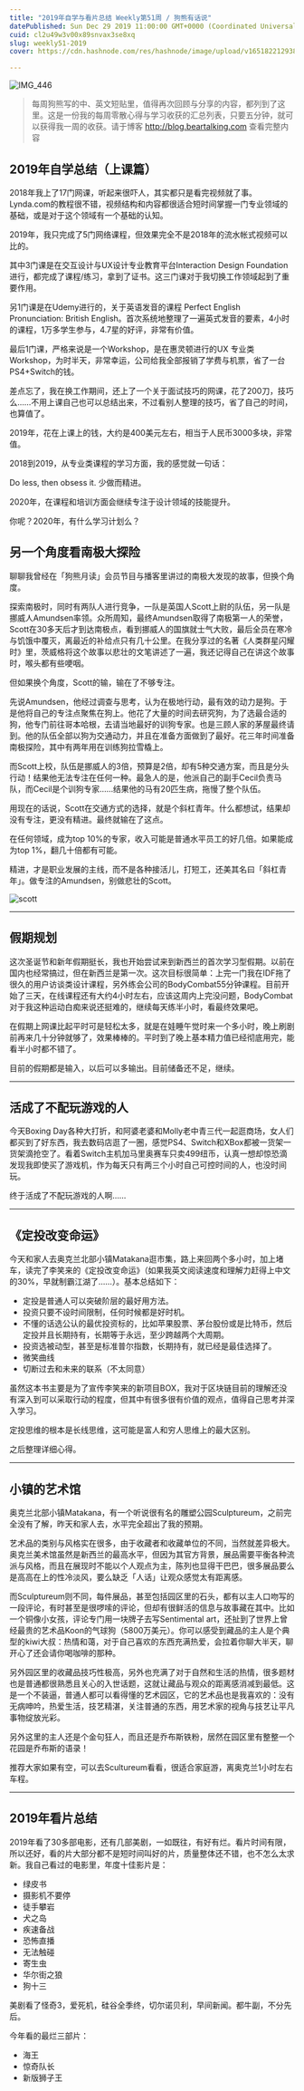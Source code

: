 ```yaml
---
title: "2019年自学与看片总结 Weekly第51周 / 狗熊有话说"
datePublished: Sun Dec 29 2019 11:00:00 GMT+0000 (Coordinated Universal Time)
cuid: cl2u49w3v00x89snvax3se8xq
slug: weekly51-2019
cover: https://cdn.hashnode.com/res/hashnode/image/upload/v1651822129383/AbVF4OvH9.jpg

---
```


![IMG_446](https://i.imgur.com/EPVVYMu.jpg)

> 每周狗熊写的中、英文短贴里，值得再次回顾与分享的内容，都列到了这里。这是一份我的每周零散心得与学习收获的汇总列表，只要五分钟，就可以获得我一周的收获。请于博客 http://blog.beartalking.com 查看完整内容

## 2019年自学总结（上课篇）

2018年我上了17门网课，听起来很吓人，其实都只是看完视频就了事。Lynda.com的教程很不错，视频结构和内容都很适合短时间掌握一门专业领域的基础，或是对于这个领域有一个基础的认知。

2019年，我只完成了5门网络课程，但效果完全不是2018年的流水帐式视频可以比的。

其中3门课是在交互设计与UX设计专业教育平台Interaction Design Foundation进行，都完成了课程/练习，拿到了证书。这三门课对于我切换工作领域起到了重要作用。

另1门课是在Udemy进行的，关于英语发音的课程 Perfect English Pronunciation: British English。首次系统地整理了一遍英式发音的要素，4小时的课程，1万多学生参与，4.7星的好评，非常有价值。

最后1门课，严格来说是一个Workshop，是在惠灵顿进行的UX 专业类Workshop，为时半天，非常幸运，公司给我全部报销了学费与机票，省了一台PS4+Switch的钱。

差点忘了，我在换工作期间，还上了一个关于面试技巧的网课，花了200刀，技巧么……不用上课自己也可以总结出来，不过看别人整理的技巧，省了自己的时间，也算值了。

2019年，花在上课上的钱，大约是400美元左右，相当于人民币3000多块，非常值。

2018到2019，从专业类课程的学习方面，我的感觉就一句话：

Do less, then obsess it.
少做而精进。

2020年，在课程和培训方面会继续专注于设计领域的技能提升。

你呢？2020年，有什么学习计划么？


## 另一个角度看南极大探险

聊聊我曾经在「狗熊月读」会员节目与播客里讲过的南极大发现的故事，但换个角度。

探索南极时，同时有两队人进行竞争，一队是英国人Scott上尉的队伍，另一队是挪威人Amundsen率领。众所周知，最终Amundsen取得了南极第一人的荣誉，Scott在30多天后才到达南极点，看到挪威人的国旗就士气大败，最后全员在寒冷与饥饿中覆灭，离最近的补给点只有几十公里。在我分享过的名著《人类群星闪耀时》里，茨威格将这个故事以悲壮的文笔讲述了一遍，我还记得自己在讲这个故事时，喉头都有些哽咽。

但如果换个角度，Scott的输，输在了不够专注。

先说Amundsen，他经过调查与思考，认为在极地行动，最有效的动力是狗。于是他将自己的专注点聚焦在狗上。他花了大量的时间去研究狗，为了选最合适的狗，他专门前往哥本哈根，去请当地最好的训狗专家。也是三顾人家的茅屋最终请到。他的队伍全部以狗为交通动力，并且在准备方面做到了最好。花三年时间准备南极探险，其中有两年用在训练狗拉雪橇上。

而Scott上校，队伍是挪威人的3倍，预算是2倍，却有5种交通方案，而且是分头行动！结果他无法专注在任何一种。最急人的是，他派自己的副手Cecil负责马队，而Cecil是个训狗专家……结果他的马有20匹生病，拖慢了整个队伍。

用现在的话说，Scott在交通方式的选择，就是个斜杠青年。什么都想试，结果却没有专注，更没有精进。最终就输在了这点。

在任何领域，成为top 10%的专家，收入可能是普通水平员工的好几倍。如果能成为top 1%，翻几十倍都有可能。

精进，才是职业发展的主线，而不是各种接活儿，打短工，还美其名曰「斜杠青年」。做专注的Amundsen，别做悲壮的Scott。

![scott](https://i.imgur.com/iU7qm8A.jpg)

***

## 假期规划

这次圣诞节和新年假期挺长，我也开始尝试来到新西兰的首次学习型假期。以前在国内也经常搞过，但在新西兰是第一次。这次目标很简单：上完一门我在IDF拖了很久的用户访谈类设计课程，另外练会公司的BodyCombat55分钟课程。目前开始了三天，在线课程还有大约4小时左右，应该这周内上完没问题，BodyCombat对于我这种运动白痴来说还挺难的，继续每天练半小时，看最终效果吧。

在假期上网课比起平时可是轻松太多，就是在娃睡午觉时来一个多小时，晚上刷剧前再来几十分钟就够了，效果棒棒的。平时到了晚上基本精力值已经彻底用完，能看半小时都不错了。

目前的假期都是输入，以后可以多输出。目前储备还不足，继续。

***

## 活成了不配玩游戏的人

今天Boxing Day各种大打折，和阿婆老婆和Molly老中青三代一起逛商场，女人们都买到了好东西，我去数码店逛了一圈，感觉PS4、Switch和XBox都被一货架一货架滴抢空了。看着Switch主机加马里奥赛车只卖499纽币，认真一想却惊恐滴发现我即使买了游戏机，作为每天只有两三个小时自己可控时间的人，也没时间玩。

终于活成了不配玩游戏的人啊……

***
 
## 《定投改变命运》

今天和家人去奥克兰北部小镇Matakana逛市集，路上来回两个多小时，加上堵车，读完了李笑来的《定投改变命运》（如果我英文阅读速度和理解力赶得上中文的30%，早就制霸江湖了……）。基本总结如下：

* 定投是普通人可以突破阶层的最好用方法。
* 投资只要不设时间限制，任何时候都是好时机。
* 不懂的话选公认的最优投资标的，比如苹果股票、茅台股份或是比特币，然后定投并且长期持有，长期等于永远，至少跨越两个大周期。
* 投资选被动型，甚至是标准普尔指数，长期持有，就已经是最佳选择了。
* 微笑曲线
* 切断过去和未来的联系（不太同意）

虽然这本书主要是为了宣传李笑来的新项目BOX，我对于区块链目前的理解还没有深入到可以采取行动的程度，但其中有很多很有价值的观点，值得自己思考并深入学习。

定投思维的根本是长线思维，这可能是富人和穷人思维上的最大区别。

之后整理详细心得。

***

## 小镇的艺术馆

奥克兰北部小镇Matakana，有一个听说很有名的雕塑公园Sculptureum，之前完全没有了解，昨天和家人去，水平完全超出了我的预期。

艺术品的类别与风格实在很多，由于收藏者和收藏单位的不同，当然就差异极大。奥克兰美术馆虽然是新西兰的最高水平，但因为其官方背景，展品需要平衡各种流派与风格，而且在展现时不能以个人观点为主，陈列也显得干巴巴，很多展品要么是高高在上的性冷淡风，要么缺乏「人话」让观众感觉太有距离感。

而Sculptureum则不同，每件展品，甚至包括园区里的石头，都有以主人口吻写的一段评论，有时甚至是很啰嗦的评论，但却有很鲜活的信息与故事藏在其中。比如一个铜像小女孩，评论专门用一块牌子去写Sentimental art，还扯到了世界上曾经最贵的艺术品Koon的气球狗（5800万美元）。你可以感受到藏品的主人是个典型的kiwi大叔：热情和蔼，对于自己喜欢的东西充满热爱，会拉着你聊大半天，聊开心了还会请你喝咖啡的那种。

另外园区里的收藏品技巧性极高，另外也充满了对于自然和生活的热情，很多题材也是普通都很熟悉且关心的入世话题，这就让藏品与观众的距离感消减到最低。这是一个不装逼，普通人都可以看得懂的艺术园区，它的艺术品也是我喜欢的：没有无病呻吟，热爱生活，技艺精湛，关注普通的东西，用艺术家的视角与技艺让平凡事物绽放光彩。

另外这里的主人还是个金句狂人，而且还是乔布斯铁粉，居然在园区里有整整一个花园是乔布斯的语录！

推荐大家如果有空，可以去Scultureum看看，很适合家庭游，离奥克兰1小时左右车程。

***

## 2019年看片总结

2019年看了30多部电影，还有几部美剧，一如既往，有好有烂。看片时间有限，所以还好，看的片大部分都不是短时间叫好的片，质量整体还不错，也不怎么太求新。我自己看过的电影里，年度十佳影片是：

* 绿皮书
* 摄影机不要停
* 徒手攀岩
* 犬之岛
* 疾速备战
* 恐怖直播
* 无法触碰
* 寄生虫
* 华尔街之狼
* 狗十三

美剧看了怪奇3，爱死机，硅谷全季终，切尔诺贝利，早间新闻。都牛副，不分先后。

今年看的最烂三部片：
* 海王
* 惊奇队长
* 新版狮子王